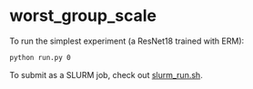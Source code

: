# worst_group_scale

To run the simplest experiment (a ResNet18 trained with ERM):

```sh
python run.py 0
```

To submit as a SLURM job, check out [slurm_run.sh](slurm_run.sh).
